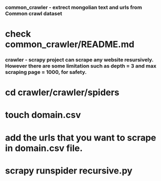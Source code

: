 ### common_crawler - extrect mongolian text and urls from Common crawl dataset
# check common_crawler/README.md

### crawler - scrapy project can scrape any website resursively. However there are some limitation such as depth = 3 and max scraping page = 1000, for safety.
# cd crawler/crawler/spiders
# touch domain.csv
# add the urls that you want to scrape in domain.csv file.
# scrapy runspider recursive.py